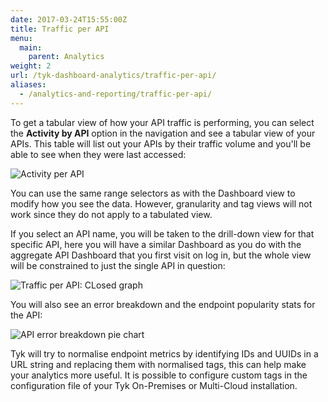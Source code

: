 ```yaml
---
date: 2017-03-24T15:55:00Z
title: Traffic per API
menu:
  main:
    parent: Analytics
weight: 2 
url: /tyk-dashboard-analytics/traffic-per-api/
aliases:
  - /analytics-and-reporting/traffic-per-api/
---
```


To get a tabular view of how your API traffic is performing, you can select the **Activity by API** option in the navigation and see a tabular view of your APIs. This table will list out your APIs by their traffic volume and you'll be able to see when they were last accessed:

![Activity per API](/docs/img/2.10/traffic_api.png)

You can use the same range selectors as with the Dashboard view to modify how you see the data. However, granularity and tag views will not work since they do not apply to a tabulated view.

If you select an API name, you will be taken to the drill-down view for that specific API, here you will have a similar Dashboard as you do with the aggregate API Dashboard that you first visit on log in, but the whole view will be constrained to just the single API in question:

![Traffic per API: CLosed graph](/docs/img/2.10/average_use_api.png)

You will also see an error breakdown and the endpoint popularity stats for the API:

![API error breakdown pie chart](/docs/img/2.10/error_breakdown_api.png)

Tyk will try to normalise endpoint metrics by identifying IDs and UUIDs in a URL string and replacing them with normalised tags, this can help make your analytics more useful. It is possible to configure custom tags in the configuration file of your Tyk On-Premises or Multi-Cloud installation.